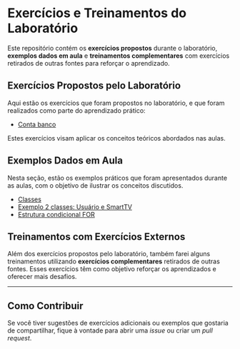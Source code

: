 # Exercícios e Treinamentos do Laboratório

Este repositório contém os **exercícios propostos** durante o laboratório, **exemplos dados em aula** e **treinamentos complementares** com exercícios retirados de outras fontes para reforçar o aprendizado.

## Exercícios Propostos pelo Laboratório

Aqui estão os exercícios que foram propostos no laboratório, e que foram realizados como parte do aprendizado prático:

- [Conta banco](ContaTerminal.java)

Estes exercícios visam aplicar os conceitos teóricos abordados nas aulas.

## Exemplos Dados em Aula

Nesta seção, estão os exemplos práticos que foram apresentados durante as aulas, com o objetivo de ilustrar os conceitos discutidos.

- [Classes](MinhaClasse.java)
- [Exemplo 2 classes: Usuário e SmartTV](Usuario.java)
- [Estrutura condicional FOR](EstruturasCondicionais/ExemploFor.java)


## Treinamentos com Exercícios Externos

Além dos exercícios propostos pelo laboratório, também farei alguns treinamentos utilizando **exercícios complementares** retirados de outras fontes. Esses exercícios têm como objetivo reforçar os aprendizados e oferecer mais desafios.


---

## Como Contribuir

Se você tiver sugestões de exercícios adicionais ou exemplos que gostaria de compartilhar, fique à vontade para abrir uma *issue* ou criar um *pull request*.
